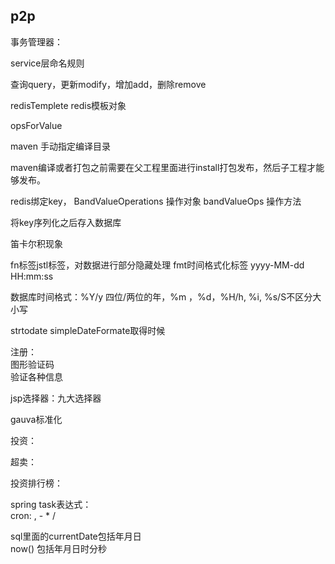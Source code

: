 ## p2p 

事务管理器：


service层命名规则

查询query，更新modify，增加add，删除remove


redisTemplete redis模板对象

opsForValue

maven 手动指定编译目录 

maven编译或者打包之前需要在父工程里面进行install打包发布，然后子工程才能够发布。

redis绑定key，  BandValueOperations 操作对象  bandValueOps 操作方法

将key序列化之后存入数据库


笛卡尔积现象



fn标签jstl标签，对数据进行部分隐藏处理
fmt时间格式化标签 yyyy-MM-dd HH:mm:ss

数据库时间格式：%Y/y 四位/两位的年，%m ，%d，%H/h, %i, %s/S不区分大小写

strtodate
simpleDateFormate取得时候

注册：<br>
图形验证码<br>
验证各种信息<br>

jsp选择器：九大选择器

gauva标准化

投资：



超卖：

投资排行榜：

spring task表达式：<br>
cron:  ,  -  *  / <br>


sql里面的currentDate包括年月日<br>
now() 包括年月日时分秒
 

